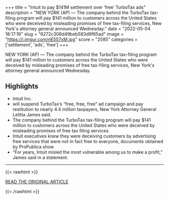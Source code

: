 +++
title = "Intuit to pay $141M settlement over ‘free’ TurboTax ads"
description = "NEW YORK (AP) — The company behind the TurboTax tax-filing program will pay $141 million to customers across the United States who were deceived by misleading promises of free tax-filing services, New York's attorney general announced Wednesday."
date = "2022-05-04 18:17:16"
slug = "6272c308d49beb583d9f65ad"
image = "https://i.imgur.com/nE557xM.jpg"
score = "2585"
categories = ['settlement', 'ads', 'free']
+++

NEW YORK (AP) — The company behind the TurboTax tax-filing program will pay $141 million to customers across the United States who were deceived by misleading promises of free tax-filing services, New York's attorney general announced Wednesday.

## Highlights

- Intuit Inc.
- will suspend TurboTax’s “free, free, free” ad campaign and pay restitution to nearly 4.4 million taxpayers, New York Attorney General Letitia James said.
- The company behind the TurboTax tax-filing program will pay $141 million to customers across the United States who were deceived by misleading promises of free tax filing services.
- Intuit executives knew they were deceiving customers by advertising free services that were not in fact free to everyone, documents obtained by ProPublica show.
- “For years, Intuit misled the most vulnerable among us to make a profit,” James said in a statement.

---

{{< rawhtml >}}
  <p class="article-category">
    <a target="_blank" href="https://apnews.com/article/technology-business-new-york-united-states-personal-taxes-2427cfbc220382ca89ac992f6dde8030">READ THE ORIGINAL ARTICLE</a>
  </p>
{{< /rawhtml >}}
